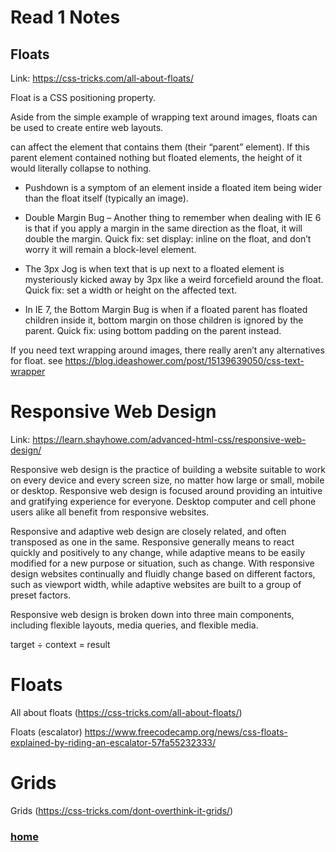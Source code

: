 # Read 1 Notes

## Floats

Link: https://css-tricks.com/all-about-floats/

Float is a CSS positioning property.

Aside from the simple example of wrapping text around images, floats can be used to create entire web layouts.

can affect the element that contains them (their “parent” element). If this parent element contained nothing but floated elements, the height of it would literally collapse to nothing. 

* Pushdown is a symptom of an element inside a floated item being wider than the float itself (typically an image). 

* Double Margin Bug – Another thing to remember when dealing with IE 6 is that if you apply a margin in the same direction as the float, it will double the margin. Quick fix: set display: inline on the float, and don’t worry it will remain a block-level element.

* The 3px Jog is when text that is up next to a floated element is mysteriously kicked away by 3px like a weird forcefield around the float. Quick fix: set a width or height on the affected text.

* In IE 7, the Bottom Margin Bug is when if a floated parent has floated children inside it, bottom margin on those children is ignored by the parent. Quick fix: using bottom padding on the parent instead.

If you need text wrapping around images, there really aren’t any alternatives for float. see https://blog.ideashower.com/post/15139639050/css-text-wrapper

# Responsive Web Design

Link: https://learn.shayhowe.com/advanced-html-css/responsive-web-design/

Responsive web design is the practice of building a website suitable to work on every device and every screen size, no matter how large or small, mobile or desktop. Responsive web design is focused around providing an intuitive and gratifying experience for everyone. Desktop computer and cell phone users alike all benefit from responsive websites.

Responsive and adaptive web design are closely related, and often transposed as one in the same. Responsive generally means to react quickly and positively to any change, while adaptive means to be easily modified for a new purpose or situation, such as change. With responsive design websites continually and fluidly change based on different factors, such as viewport width, while adaptive websites are built to a group of preset factors.

Responsive web design is broken down into three main components, including flexible layouts, media queries, and flexible media. 

target ÷ context = result


# Floats
All about floats (https://css-tricks.com/all-about-floats/)

Floats (escalator)
https://www.freecodecamp.org/news/css-floats-explained-by-riding-an-escalator-57fa55232333/

# Grids
Grids (https://css-tricks.com/dont-overthink-it-grids/)


### [home](https://misalz.github.io/reading_notes2/)